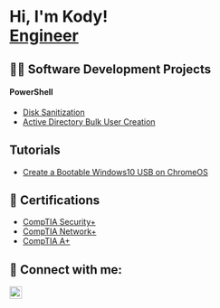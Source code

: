 <h1>Hi, I'm Kody! <br />
<a href="https://www.linkedin.com/in/kody-whitehead-70939a19b/"> Engineer</a>
 

 
<h2>👨‍💻 Software Development Projects</h2>


<h4>PowerShell</h4>

- [Disk Sanitization](https://github.com/KodyTerrell/JWipe-Disk-Sanitization)
- [Active Directory Bulk User Creation](https://github.com/KodyTerrell/AcitveDirectoryHomeLab.ps)

<h2>Tutorials</h2>

 - [Create a Bootable Windows10 USB on ChromeOS](https://github.com/KodyTerrell/Create-a-Windows-10-Bootable-USB-on-ChromeOs.git)


<h2>📄 Certifications</h2>

- [CompTIA Security+](https://www.credly.com/badges/6c0318bc-fd8f-4a07-9bcd-88b534e86308/public_url)
- [CompTIA Network+](https://www.credly.com/badges/bc5ca476-d23a-4b46-8b7d-3775fec17b71/public_url)
- [CompTIA A+](https://www.credly.com/badges/115cf4e5-4e7d-4671-8d6e-7ba81dc60ea5/public_url)


<h2> 🤳 Connect with me:</h2>


[<img align="left" alt="KodyW | LinkedIn" width="22px" src="https://cdn.jsdelivr.net/npm/simple-icons@v3/icons/linkedin.svg" />][linkedin]

[linkedin]: https://www.linkedin.com/in/kody-whitehead-70939a19b/

